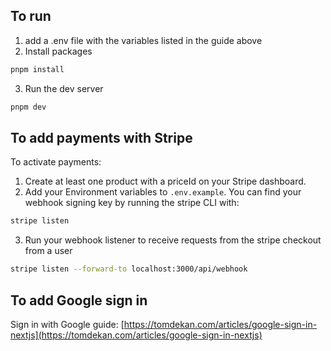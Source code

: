 ## To run

1. add a .env file with the variables listed in the guide above
2. Install packages

```bash
pnpm install
```

3. Run the dev server

```bash
pnpm dev
```

## To add payments with Stripe

To activate payments:
1. Create at least one product with a priceId on your Stripe dashboard.
2. Add your Environment variables to `.env.example`. You can find your webhook signing key by running the stripe CLI with:

```bash
stripe listen
```

3. Run your webhook listener to receive requests from the stripe checkout from a user

```bash
stripe listen --forward-to localhost:3000/api/webhook
```

## To add Google sign in

Sign in with Google guide: [https://tomdekan.com/articles/google-sign-in-nextjs](https://tomdekan.com/articles/google-sign-in-nextjs)
